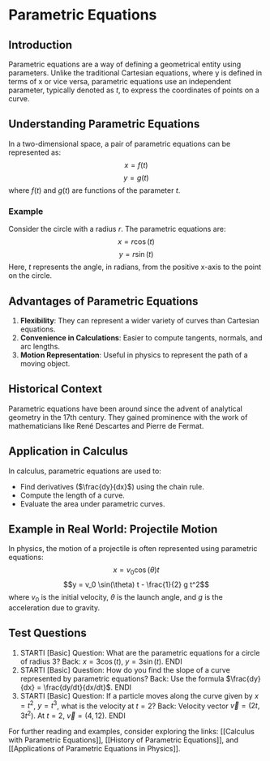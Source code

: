 # Parametric Equations

## Introduction
Parametric equations are a way of defining a geometrical entity using parameters. Unlike the traditional Cartesian equations, where y is defined in terms of x or vice versa, parametric equations use an independent parameter, typically denoted as $t$, to express the coordinates of points on a curve.

## Understanding Parametric Equations
In a two-dimensional space, a pair of parametric equations can be represented as:
$$x = f(t)$$
$$y = g(t)$$
where $f(t)$ and $g(t)$ are functions of the parameter $t$.

### Example
Consider the circle with a radius $r$. The parametric equations are:
$$x = r \cos(t)$$
$$y = r \sin(t)$$
Here, $t$ represents the angle, in radians, from the positive x-axis to the point on the circle.

## Advantages of Parametric Equations
1. **Flexibility**: They can represent a wider variety of curves than Cartesian equations.
2. **Convenience in Calculations**: Easier to compute tangents, normals, and arc lengths.
3. **Motion Representation**: Useful in physics to represent the path of a moving object.

## Historical Context
Parametric equations have been around since the advent of analytical geometry in the 17th century. They gained prominence with the work of mathematicians like René Descartes and Pierre de Fermat.

## Application in Calculus
In calculus, parametric equations are used to:
- Find derivatives ($\frac{dy}{dx}$) using the chain rule.
- Compute the length of a curve.
- Evaluate the area under parametric curves.

## Example in Real World: Projectile Motion
In physics, the motion of a projectile is often represented using parametric equations:
$$x = v_0 \cos(\theta) t$$
$$y = v_0 \sin(\theta) t - \frac{1}{2} g t^2$$
where $v_0$ is the initial velocity, $\theta$ is the launch angle, and $g$ is the acceleration due to gravity.

## Test Questions
1. STARTI [Basic] Question: What are the parametric equations for a circle of radius 3? Back: $x = 3 \cos(t)$, $y = 3 \sin(t)$. ENDI
2. STARTI [Basic] Question: How do you find the slope of a curve represented by parametric equations? Back: Use the formula $\frac{dy}{dx} = \frac{dy/dt}{dx/dt}$. ENDI
3. STARTI [Basic] Question: If a particle moves along the curve given by $x = t^2$, $y = t^3$, what is the velocity at $t = 2$? Back: Velocity vector $\vec{v} = (2t, 3t^2)$. At $t = 2$, $\vec{v} = (4, 12)$. ENDI

For further reading and examples, consider exploring the links: [[Calculus with Parametric Equations]], [[History of Parametric Equations]], and [[Applications of Parametric Equations in Physics]].